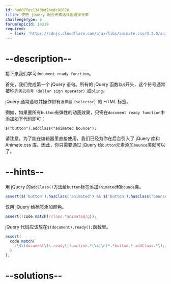 ```yaml
---
id: bad87fee1348bd9bedc08826
title: 使用 jQuery 配合元素选择器选择元素
challengeType: 6
forumTopicId: 18319
required:
  - link: 'https://cdnjs.cloudflare.com/ajax/libs/animate.css/3.2.0/animate.css'
---
```


# --description--

接下来我们学习`document ready function`。

首先，我们完成第一个 jQuery 语句。所有的 jQuery 函数以`$`开头，这个符号通常被称为`美元符号（dollar sign operator）`或`bling`。

jQuery 通常选取并操作带有`选择器（selector）`的 HTML 标签。

例如，如果要所有`button`有弹性的动画效果，只需在`document ready function`中添加如下代码即可：

`$("button").addClass("animated bounce");`

请注意，为了能在编辑器里直接使用，我们已经为你在后台引入了 jQuery 库和 Animate.css 库。因此，你只需要通过 jQuery 给`button`元素添加`bounce`类就可以了。

# --hints--

用 jQuery 的`addClass()`方法给`button`标签添加`animated`和`bounce`类。

```js
assert($('button').hasClass('animated') && $('button').hasClass('bounce'));
```

仅用 jQuery 给标签添加颜色。

```js
assert(!code.match(/class.*animated/g));
```

jQuery 代码应该放在`$(document).ready();`函数里。

```js
assert(
  code.match(
    /\$\(document\)\.ready\(function.*(\s|\n)*.*button.*.addClass.*\);/g
  )
);
```

# --solutions--

